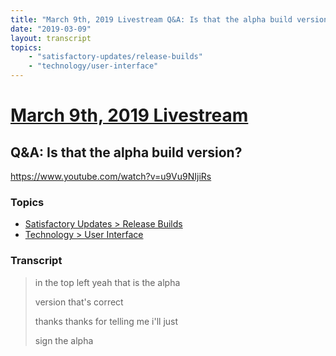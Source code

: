 ```yaml
---
title: "March 9th, 2019 Livestream Q&A: Is that the alpha build version?"
date: "2019-03-09"
layout: transcript
topics:
    - "satisfactory-updates/release-builds"
    - "technology/user-interface"
---
```

# [March 9th, 2019 Livestream](../2019-03-09.md)
## Q&A: Is that the alpha build version?
https://www.youtube.com/watch?v=u9Vu9NIjiRs

### Topics
* [Satisfactory Updates > Release Builds](../topics/satisfactory-updates/release-builds.md)
* [Technology > User Interface](../topics/technology/user-interface.md)

### Transcript

> in the top left yeah that is the alpha
> 
> version that's correct
> 
> thanks thanks for telling me i'll just
> 
> sign the alpha
> 
